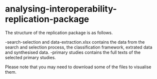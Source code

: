 # analysing-interoperability-replication-package
 
 The structure of the replication package is as follows.

-search-selection and data-extraction.xlsx contains the data from the search and selection process, the classification framework, extrated data and synthesised data.
-primary studies contains the full texts of the selected primary studies.


Please note that you may need to download some of the files to visualise them.
